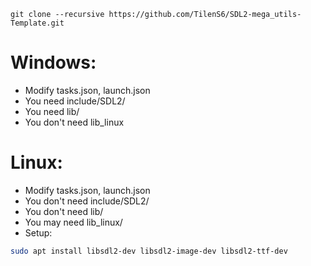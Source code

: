 ```
git clone --recursive https://github.com/TilenS6/SDL2-mega_utils-Template.git
```

# Windows:
- Modify tasks.json, launch.json
- You need include/SDL2/
- You need lib/
- You don't need lib_linux

# Linux:
- Modify tasks.json, launch.json
- You don't need include/SDL2/
- You don't need lib/
- You may need lib_linux/
- Setup:

```bash
sudo apt install libsdl2-dev libsdl2-image-dev libsdl2-ttf-dev
```